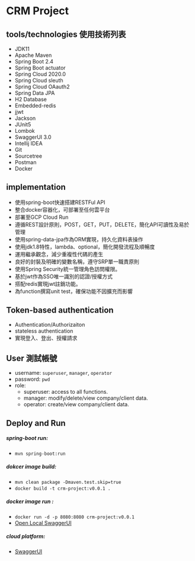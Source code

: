 # CRM Project

## tools/technologies 使用技術列表
- JDK11
- Apache Maven
- Spring Boot 2.4
- Spring Boot actuator
- Spring Cloud 2020.0
- Spring Cloud sleuth
- Spring Cloud OAauth2
- Spring Data JPA
- H2 Database
- Embedded-redis
- jjwt
- Jackson
- JUnit5
- Lombok
- SwaggerUI 3.0
- Intellij IDEA
- Git
- Sourcetree
- Postman
- Docker

## implementation
- 使用spring-boot快速搭建RESTFul API
- 整合docker容器化，可部署至任何雲平台
- 部署至GCP Cloud Run
- 遵循REST設計原則，POST，GET，PUT，DELETE，簡化API可讀性及易於管理
- 使用spring-data-jpa作為ORM實現，持久化資料表操作
- 使用jdk1.8特性，lambda、optional，簡化開發流程及順暢度
- 運用繼承觀念，減少重複性代碼的產生
- 良好的封裝及明確的變數名稱，遵守SRP單一職責原則
- 使用Spring Security統一管理角色訪問權限。
- 基於jwt作為SSO唯一識別的認證/授權方式
- 搭配redis實現jwt註銷功能。
- 為function撰寫unit test，確保功能不因擴充而影響

## Token-based authentication
- Authentication/Authorizaiton
- stateless authentication
- 實現登入、登出、授權請求

## User 測試帳號
- username: `superuser`, `manager`, `operator`
- password: `pwd`
- role:
  - superuser: access to all functions.
  - manager: modify/delete/view company/client data.
  - operator: create/view company/client data.

## Deploy and Run
##### spring-boot run:
- `mvn spring-boot:run`  
##### dokcer image build:
- `mvn clean package -Dmaven.test.skip=true`
- `docker build -t crm-project:v0.0.1 .`
##### docker image run :
- `docker run -d -p 8080:8080 crm-project:v0.0.1`
- [Open Local SwaggerUI](http://localhost:8080/crm-project/swagger-ui/index.html "Local SwaggerUI")
##### cloud platform:
- [SwaggerUI](https://crm-project-jvi6knj3iq-de.a.run.app/crm-project/swagger-ui/index.html "SwaggerUI")